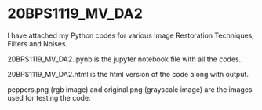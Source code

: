 # 20BPS1119_MV_DA2
I have attached my Python codes for various Image Restoration Techniques, Filters and Noises.

20BPS1119_MV_DA2.ipynb is the jupyter notebook file with all the codes.

20BPS1119_MV_DA2.html is the html version of the code along with output.

peppers.png (rgb image) and original.png (grayscale image) are the images used for testing the code.
